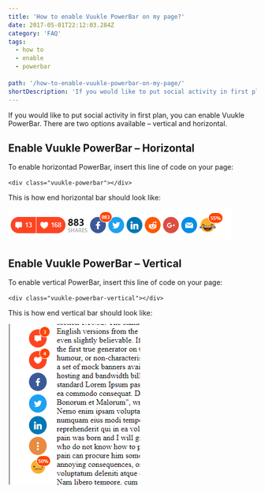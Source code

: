 ```yaml
---
title: 'How to enable Vuukle PowerBar on my page?'
date: 2017-05-01T22:12:03.284Z
category: 'FAQ'
tags:
  - how to
  - enable
  - powerbar

path: '/how-to-enable-vuukle-powerbar-on-my-page/'
shortDescription: 'If you would like to put social activity in first plan, you can enable Vuukle PowerBar. There are two options available – vertical and horizontal.'
---
```


If you would like to put social activity in first plan, you can enable Vuukle PowerBar. There are two options available – vertical and horizontal.

## Enable Vuukle PowerBar – Horizontal

To enable horizontad PowerBar, insert this line of code on your page:

`<div class="vuukle-powerbar"></div>`

This is how end horizontal bar should look like:

![Enable Vuukle PowerBar 1](./img-1.png)

## Enable Vuukle PowerBar – Vertical

To enable vertical PowerBar, insert this line of code on your page:

`<div class="vuukle-powerbar-vertical"></div>`

This is how end vertical bar should look like:

![Enable Vuukle PowerBar 2](./img-2.png)
